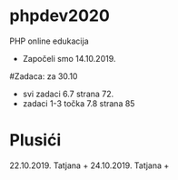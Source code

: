 # phpdev2020
PHP online edukacija

-  Započeli smo 14.10.2019.


#Zadaca:
za 30.10 
-  svi zadaci 6.7 strana 72.
-  zadaci 1-3 točka 7.8 strana 85
  

# Plusići
22.10.2019. Tatjana +
24.10.2019. Tatjana +
